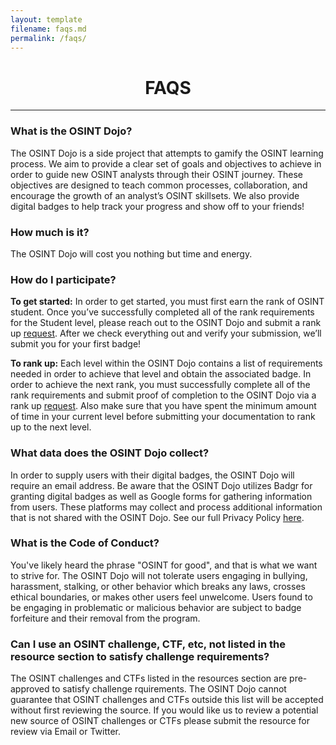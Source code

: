 ```yaml
---
layout: template
filename: faqs.md
permalink: /faqs/
---
```


<center> <h1> FAQS </h1> </center>
<hr>

<h3>What is the OSINT Dojo?</h3>
<p>The OSINT Dojo is a side project that attempts to gamify the OSINT learning process. We aim to provide a clear set of goals and objectives to achieve in order to guide new OSINT analysts through their OSINT journey.  These objectives are designed to teach common processes, collaboration, and encourage the growth of an analyst’s OSINT skillsets. We also provide digital badges to help track your progress and show off to your friends!</p>

<h3>How much is it?</h3>
<p>The OSINT Dojo will cost you nothing but time and energy. </p>

<h3>How do I participate?</h3>
<p><b>To get started:</b> In order to get started, you must first earn the rank of OSINT student. Once you’ve successfully completed all of the rank requirements for the Student level, please reach out to the OSINT Dojo and submit a rank up <a href="https://www.osintdojo.com/rankuprequest/">request</a>. After we check everything out and verify your submission, we’ll submit you for your first badge!</p>

<p><b>To rank up:</b> Each level within the OSINT Dojo contains a list of requirements needed in order to achieve that level and obtain the associated badge. In order to achieve the next rank, you must successfully complete all of the rank requirements and submit proof of completion to the OSINT Dojo via a rank up <a href="https://www.osintdojo.com/rankuprequest/">request</a>. Also make sure that you have spent the minimum amount of time in your current level before submitting your documentation to rank up to the next level. </p>

<h3>What data does the OSINT Dojo collect?</h3>
<p>In order to supply users with their digital badges, the OSINT Dojo will require an email address. Be aware that the OSINT Dojo utilizes Badgr for granting digital badges as well as Google forms for gathering information from users. These platforms may collect and process additional information that is not shared with the OSINT Dojo. See our full Privacy Policy <a href="https://www.osintdojo.com/privacy/">here</a>. </p>

<h3>What is the Code of Conduct?</h3>
<p> You've likely heard the phrase "OSINT for good", and that is what we want to strive for. The OSINT Dojo will not tolerate users engaging in bullying, harassment, stalking, or other behavior which breaks any laws, crosses ethical boundaries, or makes other users feel unwelcome. Users found to be engaging in problematic or malicious behavior are subject to badge forfeiture and their removal from the program.</p>

<h3>Can I use an OSINT challenge, CTF, etc, not listed in the resource section to satisfy challenge requirements?</h3>
<p> The OSINT challenges and CTFs listed in the resources section are pre-approved to satisfy challenge rquirements. The OSINT Dojo cannot guarantee that OSINT challenges and CTFs outside this list will be accepted without first reviewing the source. If you would like us to review a potential new source of OSINT challenges or CTFs please submit the resource for review via Email or Twitter.</p>
